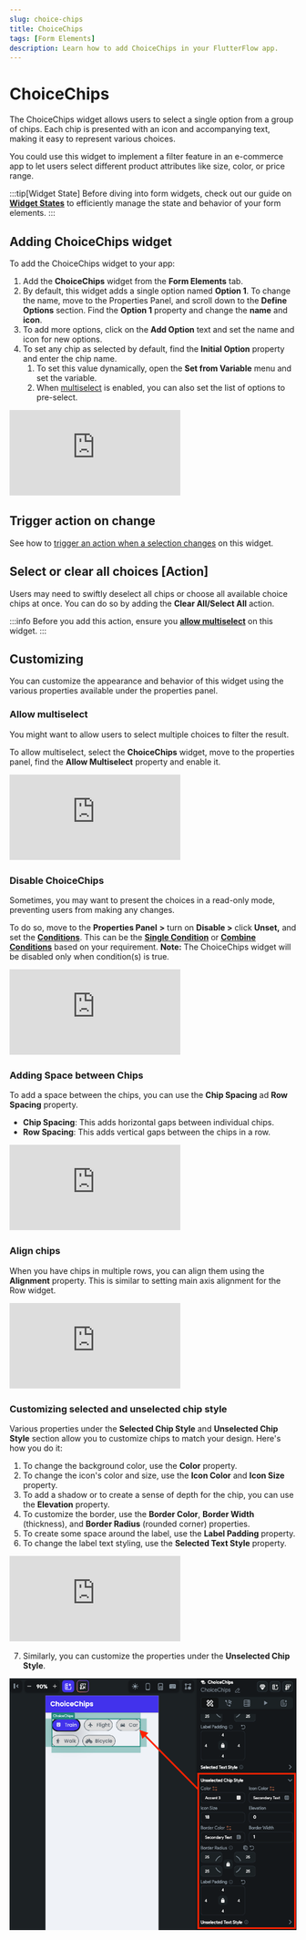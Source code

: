 ```yaml
---
slug: choice-chips
title: ChoiceChips
tags: [Form Elements]
description: Learn how to add ChoiceChips in your FlutterFlow app.
---
```



# ChoiceChips
The ChoiceChips widget allows users to select a single option from a group of chips. Each chip is presented with an icon and accompanying text, making it easy to represent various choices.

You could use this widget to implement a filter feature in an e-commerce app to let users select different product attributes like size, color, or price range.

:::tip[Widget State]
Before diving into form widgets, check out our guide on [**Widget States**](../../../../ff-concepts/state-management/widget-state.md) to efficiently manage the state and behavior of your form elements.
:::

## Adding ChoiceChips widget

To add the ChoiceChips widget to your app:

1. Add the **ChoiceChips** widget from the **Form Elements** tab.
2. By default, this widget adds a single option named **Option 1**. To change the name, move to the Properties Panel, and scroll down to the **Define Options** section. Find the **Option 1** property and change the **name** and **icon**.
3. To add more options, click on the **Add Option** text and set the name and icon for new options.
4. To set any chip as selected by default, find the **Initial Option** property and enter the chip name.
    1. To set this value dynamically, open the **Set from Variable** menu and set the variable.
    2. When [multiselect](#allow-multiselect) is enabled, you can also set the list of options to pre-select.

<div style={{
    position: 'relative',
    paddingBottom: 'calc(56.67989417989418% + 41px)', // Keeps the aspect ratio and additional padding
    height: 0,
    width: '100%'}}>
    <iframe 
        src="https://www.loom.com/embed/16bb138384864990ae6991f477589d13?sid=1b31ba9a-2d8b-4b74-9640-746f1d93960d"
        title=""
        style={{
            position: 'absolute',
            top: 0,
            left: 0,
            width: '100%',
            height: '100%',
            colorScheme: 'light'
        }}
        frameborder="0"
        loading="lazy"
        webkitAllowFullScreen
        mozAllowFullScreen
        allowFullScreen
        allow="clipboard-write">
    </iframe>
</div>
<p></p>

## Trigger action on change

See how to [trigger an action when a selection changes](../../../../resources/ui/widgets/widget-commonalities.md#trigger-action-on-selection-change) on this widget.

## Select or clear all choices [Action]

Users may need to swiftly deselect all chips or choose all available choice chips at once. You can do so by adding the **Clear All/Select All** action.

:::info
Before you add this action, ensure you [**allow multiselect**](#allow-multiselect) on this widget.
:::

## Customizing

You can customize the appearance and behavior of this widget using the various properties available under the properties panel.

### Allow multiselect

You might want to allow users to select multiple choices to filter the result.

To allow multiselect, select the **ChoiceChips** widget, move to the properties panel, find the **Allow Multiselect** property and enable it.

<div style={{
    position: 'relative',
    paddingBottom: 'calc(56.67989417989418% + 41px)', // Keeps the aspect ratio and additional padding
    height: 0,
    width: '100%'}}>
    <iframe 
        src="https://demo.arcade.software/VqGnacSdCkjlgUEKxxpy?embed&show_copy_link=true"
        title=""
        style={{
            position: 'absolute',
            top: 0,
            left: 0,
            width: '100%',
            height: '100%',
            colorScheme: 'light'
        }}
        frameborder="0"
        loading="lazy"
        webkitAllowFullScreen
        mozAllowFullScreen
        allowFullScreen
        allow="clipboard-write">
    </iframe>
</div>
<p></p>

### Disable ChoiceChips

Sometimes, you may want to present the choices in a read-only mode, preventing users from making any changes.

To do so, move to the **Properties Panel** **>** turn on **Disable >** click **Unset,** and set the [**Conditions**](../../../../resources/functions/conditional-logic). This can be the [**Single Condition**](../../../../resources/functions/conditional-logic#single-condition) or [**Combine Conditions**](../../../../resources/functions/conditional-logic#multiple-conditions-andor) based on your requirement. **Note:** The ChoiceChips widget will be disabled only when condition(s) is true.

<div style={{
    position: 'relative',
    paddingBottom: 'calc(56.67989417989418% + 41px)', // Keeps the aspect ratio and additional padding
    height: 0,
    width: '100%'}}>
    <iframe 
        src="https://www.loom.com/embed/6521e458211b4250b1376f8462a9cce2?sid=23586025-bed2-4cf2-869f-1c54eea5d59b"
        title=""
        style={{
            position: 'absolute',
            top: 0,
            left: 0,
            width: '100%',
            height: '100%',
            colorScheme: 'light'
        }}
        frameborder="0"
        loading="lazy"
        webkitAllowFullScreen
        mozAllowFullScreen
        allowFullScreen
        allow="clipboard-write">
    </iframe>
</div>
<p></p>

### Adding Space between Chips

To add a space between the chips, you can use the **Chip Spacing** ad **Row Spacing** property.

- **Chip Spacing**: This adds horizontal gaps between individual chips.
- **Row Spacing**: This adds vertical gaps between the chips in a row.

<div style={{
    position: 'relative',
    paddingBottom: 'calc(56.67989417989418% + 41px)', // Keeps the aspect ratio and additional padding
    height: 0,
    width: '100%'}}>
    <iframe 
        src="https://demo.arcade.software/AfcL6FJqajdK1lTNm1me?embed&show_copy_link=true"
        title=""
        style={{
            position: 'absolute',
            top: 0,
            left: 0,
            width: '100%',
            height: '100%',
            colorScheme: 'light'
        }}
        frameborder="0"
        loading="lazy"
        webkitAllowFullScreen
        mozAllowFullScreen
        allowFullScreen
        allow="clipboard-write">
    </iframe>
</div>
<p></p>

### Align chips

When you have chips in multiple rows, you can align them using the **Alignment** property. This is similar to setting main axis alignment for the Row widget.

<div style={{
    position: 'relative',
    paddingBottom: 'calc(56.67989417989418% + 41px)', // Keeps the aspect ratio and additional padding
    height: 0,
    width: '100%'}}>
    <iframe 
        src="https://demo.arcade.software/DgiJyfeuWqactFYVKd1v?embed&show_copy_link=true"
        title=""
        style={{
            position: 'absolute',
            top: 0,
            left: 0,
            width: '100%',
            height: '100%',
            colorScheme: 'light'
        }}
        frameborder="0"
        loading="lazy"
        webkitAllowFullScreen
        mozAllowFullScreen
        allowFullScreen
        allow="clipboard-write">
    </iframe>
</div>
<p></p>

### Customizing selected and unselected chip style

Various properties under the **Selected Chip Style** and **Unselected Chip Style** section allow you to customize chips to match your design. Here's how you do it:

1. To change the background color, use the **Color** property.
2. To change the icon's color and size, use the **Icon Color** and **Icon Size** property.
3. To add a shadow or to create a sense of depth for the chip, you can use the **Elevation** property.
4. To customize the border, use the **Border Color**, **Border Width** (thickness), and **Border Radius** (rounded corner) properties.
5. To create some space around the label, use the **Label Padding** property.
6. To change the label text styling, use the **Selected Text Style** property.

<div style={{
    position: 'relative',
    paddingBottom: 'calc(56.67989417989418% + 41px)', // Keeps the aspect ratio and additional padding
    height: 0,
    width: '100%'}}>
    <iframe 
        src="https://www.loom.com/embed/75141dcf90cd4d1a8e22dd288a7e9dee?sid=2e289300-60a6-4d99-ab66-1e38baf5265f"
        title=""
        style={{
            position: 'absolute',
            top: 0,
            left: 0,
            width: '100%',
            height: '100%',
            colorScheme: 'light'
        }}
        frameborder="0"
        loading="lazy"
        webkitAllowFullScreen
        mozAllowFullScreen
        allowFullScreen
        allow="clipboard-write">
    </iframe>
</div>
<p></p>

7. Similarly, you can customize the properties under the **Unselected Chip Style**.

![Customizing unselected chip style](imgs/customize-unselected-choice.png)